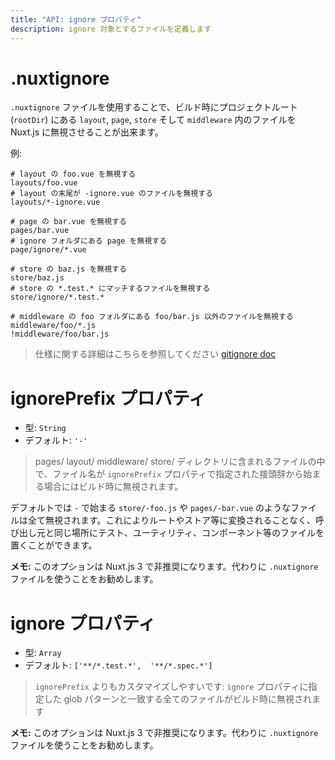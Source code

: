 ```yaml
---
title: "API: ignore プロパティ"
description: ignore 対象とするファイルを定義します
---
```


# .nuxtignore

`.nuxtignore` ファイルを使用することで、ビルド時にプロジェクトルート (`rootDir`) にある `layout`, `page`, `store` そして `middleware` 内のファイルを Nuxt.js に無視させることが出来ます。

例:

```
# layout の foo.vue を無視する
layouts/foo.vue
# layout の末尾が -ignore.vue のファイルを無視する
layouts/*-ignore.vue

# page の bar.vue を無視する
pages/bar.vue
# ignore フォルダにある page を無視する
page/ignore/*.vue

# store の baz.js を無視する
store/baz.js
# store の *.test.* にマッチするファイルを無視する
store/ignore/*.test.*

# middleware の foo フォルダにある foo/bar.js 以外のファイルを無視する
middleware/foo/*.js
!middleware/foo/bar.js
```

> 仕様に関する詳細はこちらを参照してください [gitignore doc](https://git-scm.com/docs/gitignore)

# ignorePrefix プロパティ

- 型: `String`
- デフォルト: `'-'`

> pages/ layout/ middleware/ store/ ディレクトリに含まれるファイルの中で、ファイル名が `ignorePrefix` プロパティで指定された接頭辞から始まる場合にはビルド時に無視されます。

デフォルトでは `-` で始まる `store/-foo.js` や `pages/-bar.vue` のようなファイルは全て無視されます。これによりルートやストア等に変換されることなく、呼び出し元と同じ場所にテスト、ユーティリティ、コンポーネント等のファイルを置くことができます。

**メモ:** このオプションは Nuxt.js 3 で非推奨になります。代わりに `.nuxtignore` ファイルを使うことをお勧めします。

# ignore プロパティ

- 型: `Array`
- デフォルト: `['**/*.test.*',  '**/*.spec.*']`

> `ignorePrefix` よりもカスタマイズしやすいです: `ignore` プロパティに指定した glob パターンと一致する全てのファイルがビルド時に無視されます

**メモ:** このオプションは Nuxt.js 3 で非推奨になります。代わりに `.nuxtignore` ファイルを使うことをお勧めします。
